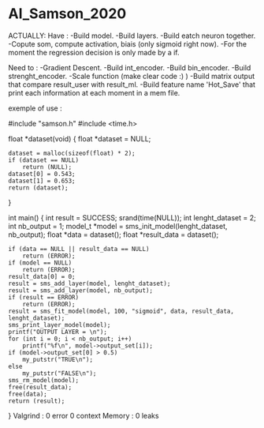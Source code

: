 # AI_Samson_2020

ACTUALLY:
Have :
-Build model.
-Build layers.
-Build eatch neuron together.
-Copute som, compute activation, biais (only sigmoid right now).
-For the moment the regression decision is only made by a if.

Need to :
-Gradient Descent.
-Build int_encoder.
-Build bin_encoder.
-Build strenght_encoder.
-Scale function (make clear code :)  )
-Build matrix output that compare result_user with result_ml.
-Build feature name 'Hot_Save' that print each information at each moment in
a mem file.


exemple of use :

#include "samson.h"
#include <time.h>

float *dataset(void)
{
    float *dataset = NULL;

    dataset = malloc(sizeof(float) * 2);
    if (dataset == NULL)
        return (NULL);
    dataset[0] = 0.543;
    dataset[1] = 0.653;
    return (dataset);
}

int main()
{
    int result = SUCCESS;
    srand(time(NULL));
    int lenght_dataset = 2;
    int nb_output = 1;
    model_t *model = sms_init_model(lenght_dataset, nb_output);
    float *data = dataset();
    float *result_data = dataset();

    if (data == NULL || result_data == NULL)
        return (ERROR);
    if (model == NULL)
        return (ERROR);
    result_data[0] = 0;
    result = sms_add_layer(model, lenght_dataset);
    result = sms_add_layer(model, nb_output);
    if (result == ERROR)
        return (ERROR);
    result = sms_fit_model(model, 100, "sigmoid", data, result_data, lenght_dataset);
    sms_print_layer_model(model);
    printf("OUTPUT LAYER = \n");
    for (int i = 0; i < nb_output; i++)
        printf("%f\n", model->output_set[i]);
    if (model->output_set[0] > 0.5)
        my_putstr("TRUE\n");
    else
        my_putstr("FALSE\n");
    sms_rm_model(model);
    free(result_data);
    free(data);
    return (result);
}
    Valgrind : 0 error 0 context
    Memory : 0 leaks